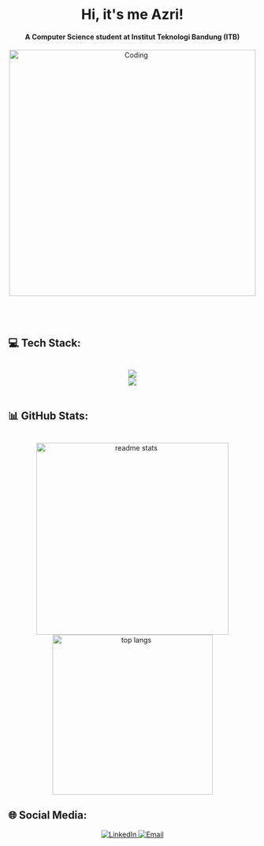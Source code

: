 <h1 align= "center"> Hi, it's me Azri!</h1>
<h4 align="center">A Computer Science student at Institut Teknologi Bandung (ITB)</h4>

<div align="center">
  <img align="center" alt="Coding" width="500" src="https://i.pinimg.com/originals/8a/99/92/8a9992b3c8c037a61a2899b775eba9bb.gif">
</div>
<br clear="both"><br>

<br>
<h2 align="left"> 💻 Tech Stack: </h2>
<br/>
<div align="center">
  <a href="https://skillicons.dev">
    <img src="https://skillicons.dev/icons?i=java,python,c,cpp,cs,html,css" /> <br>
    <img src="https://skillicons.dev/icons?i=github,replit,git,unity,vscode,figma,ubuntu,kali" />
  </a>
</div>
<br>
<h2 align="left"> 📊 GitHub Stats: </h2>
<br>
<div align="center">
  <img width=390 src="https://github-readme-stats.vercel.app/api?username=AzriVz&count_private=true&show_icons&theme=cobalt&rank_icon=github&border_radius=10" alt="readme stats" />
  <br/>
  <img width=325 align="center" src="https://github-readme-stats.vercel.app/api/top-langs/?username=AzriVz&hide=HTML&langs_count=5&layout=compact&theme=cobalt&border_radius=10&size_weight=0.5&count_weight=0.5&exclude_repo=github-readme-stats" alt="top langs" />
</div>

<h2 align="left"> 🌐 Social Media: </h2>
<div align="center">
  <a href="https://www.linkedin.com/in/azriarzaq/">
    <img src="https://img.shields.io/badge/LinkedIn-0077B5?style=for-the-badge&logo=linkedin&logoColor=white" alt="LinkedIn"/>
  </a>
  <a href="mailto:azri.pohan@gmail.com">
    <img src="https://img.shields.io/badge/Email-D14836?style=for-the-badge&logo=gmail&logoColor=white" alt="Email"/>
  </a>
</div>

